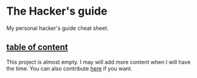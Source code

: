 # The Hacker's guide
My personal hacker's guide cheat sheet.

## [table of content](table-of-contents.md)

This project is almost empty. I may will add more content when I will have the time. You can also contribute [here](contribute.md) if you want. 



